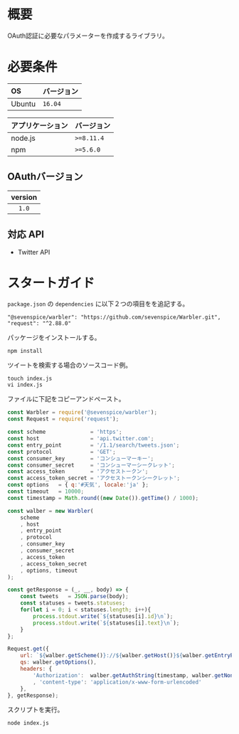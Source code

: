 # 概要

OAuth認証に必要なパラメーターを作成するライブラリ。

# 必要条件

| OS      | バージョン |
| :------ | :--------- |
| Ubuntu  | `16.04`    |

| アプリケーション | バージョン               |
| :--------------- | :----------------------- |
| node.js          | `>=8.11.4`               |
| npm              | `>=5.6.0`                |

## OAuthバージョン

| version       |
| :-----------: |
| `1.0`         |

## 対応 API

* Twitter API

# スタートガイド

`package.json` の `dependencies` に以下２つの項目をを追記する。
```
"@sevenspice/warbler": "https://github.com/sevenspice/Warbler.git",
"request": "^2.88.0"
```

パッケージをインストールする。
```
npm install
```

ツイートを検索する場合のソースコード例。
```
touch index.js
vi index.js
```
ファイルに下記をコピーアンドペースト。
``` javascript
const Warbler = require('@sevenspice/warbler');
const Request = require('request');

const scheme              = 'https';
const host                = 'api.twitter.com';
const entry_point         = '/1.1/search/tweets.json';
const protocol            = 'GET';
const consumer_key        = 'コンシューマーキー';
const consumer_secret     = 'コンシューマーシークレット';
const access_token        = 'アクセストークン';
const access_token_secret = 'アクセストークンシークレット';
const options   = { q:'#天気', locale:'ja' };
const timeout   = 10000;
const timestamp = Math.round((new Date()).getTime() / 1000);

const walber = new Warbler(
    scheme
    , host
    , entry_point
    , protocol
    , consumer_key
    , consumer_secret
    , access_token
    , access_token_secret
    , options, timeout
);

const getResponse = (_, __, body) => {
    const tweets   = JSON.parse(body);
    const statuses = tweets.statuses;
    for(let i = 0; i < statuses.length; i++){
        process.stdout.write(`${statuses[i].id}\n`);
        process.stdout.write(`${statuses[i].text}\n`);
    }
};

Request.get({
    url: `${walber.getScheme()}://${walber.getHost()}${walber.getEntryPoint()}`,
    qs: walber.getOptions(),
    headers: {
        'Authorization':  walber.getAuthString(timestamp, walber.getNonce())
        , 'content-type': 'application/x-www-form-urlencoded'
    },
}, getResponse);

```

スクリプトを実行。
```
node index.js
```
